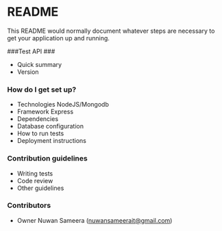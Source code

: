 # README #

This README would normally document whatever steps are necessary to get your application up and running.

###Test API ###

* Quick summary
* Version

### How do I get set up? ###

* Technologies NodeJS/Mongodb
* Framework Express
* Dependencies
* Database configuration
* How to run tests
* Deployment instructions

### Contribution guidelines ###

* Writing tests
* Code review
* Other guidelines

### Contributors ###

* Owner Nuwan Sameera (nuwansameerait@gmail.com)